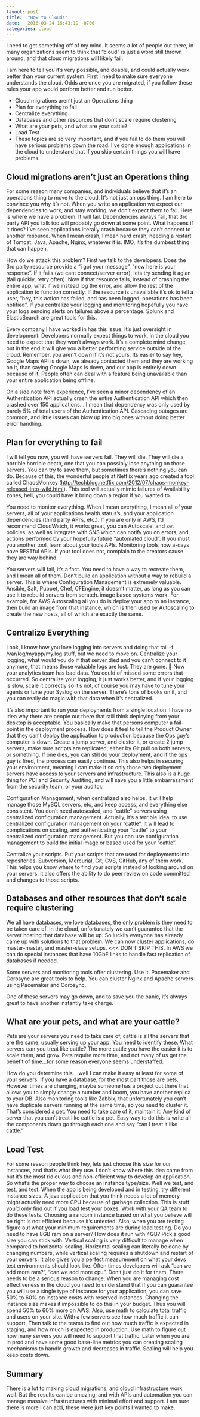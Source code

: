 ```yaml
---
layout: post
title:  "How to Cloud!"
date:   2016-03-24 16:43:19 -0700
categories: cloud
---
```

I need to get something off of my mind. It seems a lot of people out there, in many organizations seem to think that “cloud” is just a word still thrown around, and that cloud migrations will likely fail.

I am here to tell you it’s very possible, and doable, and could actually work better than your current system. First I need to make sure everyone understands the cloud. Odds are once you are migrated, if you follow these rules your app would perform better and run better.

- Cloud migrations aren’t just an Operations thing
- Plan for everything to fail
- Centralize everything
- Databases and other resources that don’t scale require clustering
- What are your pets, and what are your cattle?
- Load Test
- These topics are so very important, and if you fail to do them you will have serious problems down the road. I’ve done enough applications in the cloud to understand that if you skip certain things you will have problems.

## Cloud migrations aren’t just an Operations thing
For some reason many companies, and individuals believe that it’s an operations thing to move to the cloud. It’s not just an ops thing. I am here to convince you why it’s not. When you write an application we expect our dependencies to work, and stay working, we don’t expect them to fail. Here is where we have a problem. It will fail. Dependencies always fail, that 3rd party API you talk too will probably go down at some point. What happens if it does? I’ve seen applications literally crash because they can’t connect to another resource. When I mean crash, I mean hard crash, needing a restart of Tomcat, Java, Apache, Nginx, whatever it is. IMO, it’s the dumbest thing that can happen.

How do we attack this problem? First we talk to the developers. Does the 3rd party resource provide a “i got your message”, “now here is your response”. If it fails (we cant connect/server error), lets try sending it agian (fail quickly, retry often). Now if that resource fails, instead of crashing the entire app, what if we instead log the error, and allow the rest of the application to function correctly. If the resource is unavailable it’s ok to tell a user, “hey, this action has failed, and has been logged, operations has been notified”. If you centralize your logging and monitoring hopefully you have your logs sending alerts on failures above a percentage. Splunk and ElasticSearch are great tools for this.

Every company I have worked in has this issue. It’s just oversight in development. Developers normally expect things to work, in the cloud you need to expect that they won’t always work. It’s a complete mind change, but in the end it will give you a better performing service outside of the cloud. Remember, you aren’t down if it’s not yours. Its easier to say hey, Google Maps API is down, we already contacted them and they are working on it, than saying Google Maps is down, and our app is entirely down because of it. People often can deal with a feature being unavailable than your entire application being offline.

On a side note from experience, I’ve seen a minor dependency of an Authentication API actually crash the entire Authentication API which then crashed over 150 applications….I mean that dependency was only used by barely 5% of total users of the Authentication API. Cascading outages are common, and little issues can blow up into big ones without doing better error handling.

## Plan for everything to fail
I will tell you now, you will have servers fail. They will die. They will die a horrible horrible death, one that you can possibly lose anything on those servers. You can try to save them, but sometimes there’s nothing you can do. Because of this, the wonderful people at Netflix years ago created a tool called ChaosMonkey (http://techblog.netflix.com/2012/07/chaos-monkey-released-into-wild.html). This tool will actually mimic failures of Availability zones, hell, you could have it bring down a region if you wanted to.

You need to monitor everything. When I mean everything, I mean all of your servers, all of your applications health status’s, and your application dependencies (third party API’s, etc.). If you are only in AWS, I’d recommend CloudWatch, it works great, you can Autoscale, and set policies, as well as integrate with SNS which can notify you on errors, and actions performed by your hopefully future “automated cloud”.  If you must you another tool, learn about your tools APIs. Monitoring tools now a-days have RESTful APIs. If your tool does not, complain to the creators cause they are way behind.

You servers will fail, it’s a fact. You need to have a way to recreate them, and I mean all of them. Don’t build an application without a way to rebuild a server. This is where Configuration Management is extremely valuable. Ansible, Salt, Puppet, Chef, CFEngine, it doesn’t matter, as long as you can use it to rebuild servers from scratch. image based systems work. For example, for AWS Autoscaling all you do is deploy your app to an instance, then build an image from that instance, which is then used by Autoscaling to create the new hosts, all of which are exactly the same.

## Centralize Everything
Look, I know how you love logging into servers and doing that tail -f /var/log/myapp/my.log  stuff, but we need to move on. Centralize your logging, what would you do if that server died and you can’t connect to it anymore, that means those valuable logs are lost. They are gone. 🙁 Now your analytics team has bad data. You could of missed some errors that occurred. So centralize your logging, it just works better, and if your logging is slow, scale it correctly so it’s not, of course you may have to tune your agents or tune your Syslog on the server. There’s tons of books on it, and you can really do magic with that data when it’s centralized.

It’s also important to run your deployments from a single location. I have no idea why there are people out there that still think deploying from your desktop is acceptable. You basically make that persons computer a fail-point in the deployment process. How does it feel to tell the Product Owner that they can’t deploy the application to production because the Ops guy’s computer is down. Create a jump server, and cluster it, or create 2 jump servers, make sure scripts are replicated, either by Git pull on both servers, or something. If one dies, you can still do your deployment, and if the ops guy is fired, the process can easily continue. This also helps in securing your environment, meaning I can make it so only those two deployment servers have access to your servers and infrastructure. This also is a huge thing for PCI and Security Auditing, and will save you a little embarrassment from the security team, or your auditor.

Configuration Management, when centralized also helps. It will help manage those MySQL servers, etc, and keep access, and everything else consistent. You don’t need autoscaled, and “cattle” servers using centralized configuration management. Actually, it’s a terrible idea, to use centralized configuration management on your “cattle”. It will lead to complications on scaling, and authenticating your “cattle” to your centralized configuration management. But you can use configuration management to build the initial image or based used for your “cattle”.

Centralize your scripts. Put your scripts that are used for deployments into repositories. Subversion, Mercurial, Git, CVS, GitHub, any of them work. This helps you know where to find your scripts instead of looking around on your servers, it also offers the ability to do peer review on code committed and changes to those scripts.

## Databases and other resources that don’t scale require clustering
We all have databases, we love databases, the only problem is they need to be taken care of. In the cloud, unfortunately we can’t guarantee that the server hosting that database will be up. So luckily everyone has already came up with solutions to that problem. We can now cluster applications, do master-master, and master-slave setups. <<< DON’T SKIP THIS. In AWS we can do special instances that have 10GbE links to handle fast replication of databases if needed.

Some servers and monitoring tools offer clustering. Use it. Pacemaker and Corosync are great tools to help. You can cluster Nginx and Apache servers using Pacemaker and Corosync.

One of these servers may go down, and to save you the panic, it’s always great to have another instantly take charge.

## What are your pets, and what are your cattle?
Pets are your servers you need to take care of, cattle is all the servers that are the same, usually serving up your app. You need to identify these. What servers can you treat like cattle? The more cattle you have the easier it is to scale them, and grow. Pets require more time, and not many of us get the benefit of time…for some reason everyone seems understaffed.

How do you determine this….well I can make it easy at least for some of your servers. If you have a database, for the most part those are pets. However times are changing, maybe someone has a project out there that allows you to simply change a number and boom, you have another replica to your DB. Also monitoring tools like Zabbix, that unfortunately you can’t have duplicate servers running at the same time, so you need to cluster it. That’s considered a pet. You need to take care of it, maintain it. Any kind of server that you can’t treat like cattle is a pet. Easy way to do this is write all the components down go through each one and say “can I treat it like cattle.”

## Load Test
For some reason people think hey, lets just choose this size for our instances, and that’s what they use. I don’t know where this idea came from but it’s the most ridiculous and non-efficient way to develop an application. So what’s the proper way to choose an instance type/size. Well we test, and test, and test. When the app is being developed and in testing, try different instance sizes. A java application that you think needs a lot of memory might actually need more CPU because of garbage collection. This is stuff you’d only find out if you load test your boxes. Work with your QA team to do these tests. Choosing a random instance based on what you believe will be right is not efficient because it’s untested. Also, when you are testing figure out what your minimum requirements are during load testing. Do you need to have 8GB ram on a server? How does it run with 4GB? Pick a good size you can stick with. Vertical scaling is very difficult to manage when compared to horizontal scaling. Horizontal scaling can literally be done by changing numbers, while vertical scaling requires a shutdown and restart of your servers. It also gives you a perfect measurement on what your devs test environments should look like. Often times developers will ask “can we add more ram?”, “can we add more cpu”. Don’t just do it for them. There needs to be a serious reason to change. When you are managing cost effectiveness in the cloud you need to understand that if you can guarantee you will use a single type of instance for your application, you can save 50% to 60% on instance costs with reserved instances. Changing the instance size makes it impossible to do this in your budget. Thus you will spend 50% to 60% more on AWS. Also, use math to calculate total traffic and users on your site. With a few servers see how much traffic it can support. Then talk to the teams to find out how much traffic is expected in staging, and how much is expected in production. Use math to figure out how many servers you will need to support that traffic. Later when you are in prod and have some good base-line metrics you can creating scaling mechanisms to handle growth and decreases in traffic. Scaling will help you keep costs down.

## Summary
There is a lot to making cloud migrations, and cloud infrastructure work well. But the results can be amazing, and with APIs and automation you can manage massive infrastructures with minimal effort and support. I am sure there is more I can add, these were just key points I wanted to make.
